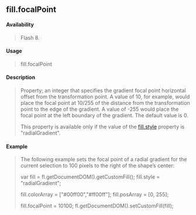 ## fill.focalPoint

#### Availability

> Flash 8.

#### Usage

> fill.focalPoint

#### Description

> Property; an integer that specifies the gradient focal point horizontal offset from the transformation point. A value of 10, for example, would place the focal point at 10/255 of the distance from the transformation point to the edge of the gradient. A value of -255 would place the focal point at the left boundary of the gradient. The default value is 0.
>
> This property is available only if the value of the [fill.style](#_bookmark423) property is "radialGradient".

#### Example

> The following example sets the focal point of a radial gradient for the current selection to 100 pixels to the right of the shape’s center:
>
> var fill = fl.getDocumentDOM().getCustomFill(); fill.style = "radialGradient";
>
> fill.colorArray = \["\#00ff00","\#ff00ff"\]; fill.posArray = \[0, 255\];
>
> fill.focalPoint = 10100; fl.getDocumentDOM().setCustomFill(fill);
